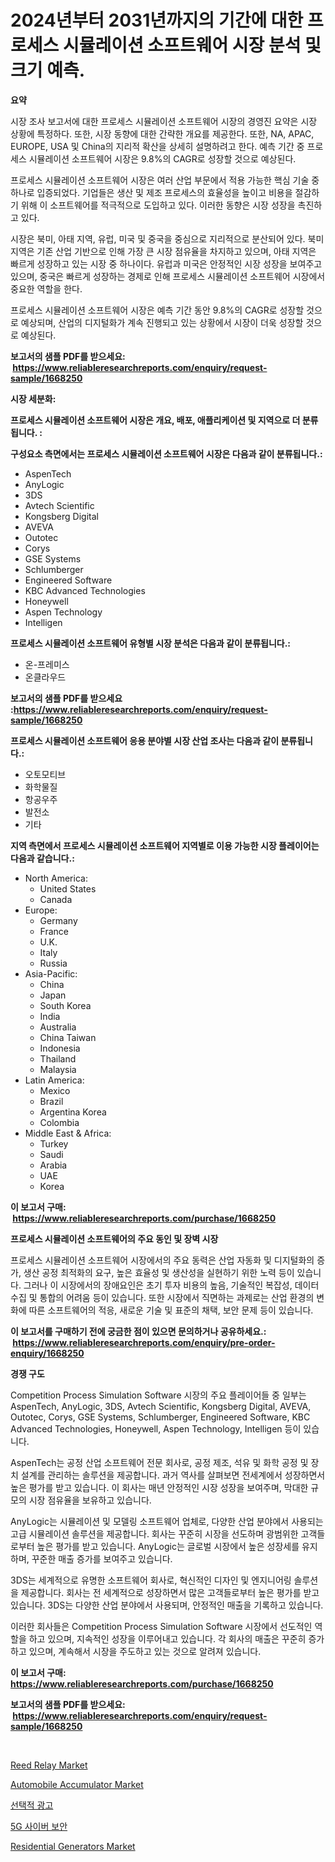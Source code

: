<p><h1>2024년부터 2031년까지의 기간에 대한 프로세스 시뮬레이션 소프트웨어 시장 분석 및 크기 예측.</h1></p><p><strong>요약</strong></p>
<p><p>시장 조사 보고서에 대한 프로세스 시뮬레이션 소프트웨어 시장의 경영진 요약은 시장 상황에 특정하다. 또한, 시장 동향에 대한 간략한 개요를 제공한다. 또한, NA, APAC, EUROPE, USA 및 China의 지리적 확산을 상세히 설명하려고 한다. 예측 기간 중 프로세스 시뮬레이션 소프트웨어 시장은 9.8%의 CAGR로 성장할 것으로 예상된다.</p><p>프로세스 시뮬레이션 소프트웨어 시장은 여러 산업 부문에서 적용 가능한 핵심 기술 중 하나로 입증되었다. 기업들은 생산 및 제조 프로세스의 효율성을 높이고 비용을 절감하기 위해 이 소프트웨어를 적극적으로 도입하고 있다. 이러한 동향은 시장 성장을 촉진하고 있다.</p><p>시장은 북미, 아태 지역, 유럽, 미국 및 중국을 중심으로 지리적으로 분산되어 있다. 북미 지역은 기존 산업 기반으로 인해 가장 큰 시장 점유율을 차지하고 있으며, 아태 지역은 빠르게 성장하고 있는 시장 중 하나이다. 유럽과 미국은 안정적인 시장 성장을 보여주고 있으며, 중국은 빠르게 성장하는 경제로 인해 프로세스 시뮬레이션 소프트웨어 시장에서 중요한 역할을 한다.</p><p>프로세스 시뮬레이션 소프트웨어 시장은 예측 기간 동안 9.8%의 CAGR로 성장할 것으로 예상되며, 산업의 디지털화가 계속 진행되고 있는 상황에서 시장이 더욱 성장할 것으로 예상된다.</p></p>
<p><strong>보고서의 샘플 PDF를 받으세요: &nbsp;<a href="https://www.reliableresearchreports.com/enquiry/request-sample/1668250">https://www.reliableresearchreports.com/enquiry/request-sample/1668250</a></strong></p>
<p><strong>시장 세분화:</strong></p>
<p><strong> 프로세스 시뮬레이션 소프트웨어 시장은 개요, 배포, 애플리케이션 및 지역으로 더 분류됩니다. :</strong></p>
<p><strong>구성요소 측면에서는 프로세스 시뮬레이션 소프트웨어 시장은 다음과 같이 분류됩니다.:</strong></p>
<p><ul><li>AspenTech</li><li>AnyLogic</li><li>3DS</li><li>Avtech Scientific</li><li>Kongsberg Digital</li><li>AVEVA</li><li>Outotec</li><li>Corys</li><li>GSE Systems</li><li>Schlumberger</li><li>Engineered Software</li><li>KBC Advanced Technologies</li><li>Honeywell</li><li>Aspen Technology</li><li>Intelligen</li></ul></p>
<p><strong> 프로세스 시뮬레이션 소프트웨어 유형별 시장 분석은 다음과 같이 분류됩니다.:</strong></p>
<p><ul><li>온-프레미스</li><li>온클라우드</li></ul></p>
<p><strong>보고서의 샘플 PDF를 받으세요 :<a href="https://www.reliableresearchreports.com/enquiry/request-sample/1668250">https://www.reliableresearchreports.com/enquiry/request-sample/1668250</a></strong></p>
<p><strong> 프로세스 시뮬레이션 소프트웨어 응용 분야별 시장 산업 조사는 다음과 같이 분류됩니다.:</strong></p>
<p><ul><li>오토모티브</li><li>화학물질</li><li>항공우주</li><li>발전소</li><li>기타</li></ul></p>
<p><strong>지역 측면에서 프로세스 시뮬레이션 소프트웨어 지역별로 이용 가능한 시장 플레이어는 다음과 같습니다.:</strong></p>
<p><ul>
    <li>
        North America:
        <ul>
            <li>United States</li>
            <li>Canada</li>
        </ul>
    </li>
    <li>
        Europe:
        <ul>
            <li>Germany</li>
            <li>France</li>
            <li>U.K.</li>
            <li>Italy</li>
            <li>Russia</li>
        </ul>
    </li>
    <li>
        Asia-Pacific:
        <ul>
            <li>China</li>
            <li>Japan</li>
            <li>South Korea</li>
            <li>India</li>
            <li>Australia</li>
            <li>China Taiwan</li>
            <li>Indonesia</li>
            <li>Thailand</li>
            <li>Malaysia</li>
        </ul>
    </li>
    <li>
        Latin America:
        <ul>
            <li>Mexico</li>
            <li>Brazil</li>
            <li>Argentina Korea</li>
            <li>Colombia</li>
        </ul>
    </li>
    <li>
        Middle East & Africa:
        <ul>
            <li>Turkey</li>
            <li>Saudi</li>
            <li>Arabia</li>
            <li>UAE</li>
            <li>Korea</li>
        </ul>
    </li>
    </ul></p>
<p><strong>이 보고서 구매: &nbsp;<a href="https://www.reliableresearchreports.com/purchase/1668250">https://www.reliableresearchreports.com/purchase/1668250</a></strong></p>
<p><strong>프로세스 시뮬레이션 소프트웨어의 주요 동인 및 장벽 시장</strong></p>
<p><p>프로세스 시뮬레이션 소프트웨어 시장에서의 주요 동력은 산업 자동화 및 디지털화의 증가, 생산 공정 최적화의 요구, 높은 효율성 및 생산성을 실현하기 위한 노력 등이 있습니다. 그러나 이 시장에서의 장애요인은 초기 투자 비용의 높음, 기술적인 복잡성, 데이터 수집 및 통합의 어려움 등이 있습니다. 또한 시장에서 직면하는 과제로는 산업 환경의 변화에 따른 소프트웨어의 적응, 새로운 기술 및 표준의 채택, 보안 문제 등이 있습니다.</p></p>
<p><strong>이 보고서를 구매하기 전에 궁금한 점이 있으면 문의하거나 공유하세요.: &nbsp;<a href="https://www.reliableresearchreports.com/enquiry/pre-order-enquiry/1668250">https://www.reliableresearchreports.com/enquiry/pre-order-enquiry/1668250</a></strong></p>
<p><strong>경쟁 구도</strong></p>
<p><p>Competition Process Simulation Software 시장의 주요 플레이어들 중 일부는 AspenTech, AnyLogic, 3DS, Avtech Scientific, Kongsberg Digital, AVEVA, Outotec, Corys, GSE Systems, Schlumberger, Engineered Software, KBC Advanced Technologies, Honeywell, Aspen Technology, Intelligen 등이 있습니다.</p><p>AspenTech는 공정 산업 소프트웨어 전문 회사로, 공정 제조, 석유 및 화학 공정 및 장치 설계를 관리하는 솔루션을 제공합니다. 과거 역사를 살펴보면 전세계에서 성장하면서 높은 평가를 받고 있습니다. 이 회사는 매년 안정적인 시장 성장을 보여주며, 막대한 규모의 시장 점유율을 보유하고 있습니다.</p><p>AnyLogic는 시뮬레이션 및 모델링 소프트웨어 업체로, 다양한 산업 분야에서 사용되는 고급 시뮬레이션 솔루션을 제공합니다. 회사는 꾸준히 시장을 선도하며 광범위한 고객들로부터 높은 평가를 받고 있습니다. AnyLogic는 글로벌 시장에서 높은 성장세를 유지하며, 꾸준한 매출 증가를 보여주고 있습니다.</p><p>3DS는 세계적으로 유명한 소프트웨어 회사로, 혁신적인 디자인 및 엔지니어링 솔루션을 제공합니다. 회사는 전 세계적으로 성장하면서 많은 고객들로부터 높은 평가를 받고 있습니다. 3DS는 다양한 산업 분야에서 사용되며, 안정적인 매출을 기록하고 있습니다.</p><p>이러한 회사들은 Competition Process Simulation Software 시장에서 선도적인 역할을 하고 있으며, 지속적인 성장을 이루어내고 있습니다. 각 회사의 매출은 꾸준히 증가하고 있으며, 계속해서 시장을 주도하고 있는 것으로 알려져 있습니다.</p></p>
<p><strong>이 보고서 구매: &nbsp; <a href="https://www.reliableresearchreports.com/purchase/1668250">https://www.reliableresearchreports.com/purchase/1668250</a></strong></p>
<p><strong>보고서의 샘플 PDF를 받으세요: &nbsp;<a href="https://www.reliableresearchreports.com/enquiry/request-sample/1668250">https://www.reliableresearchreports.com/enquiry/request-sample/1668250</a></strong><strong></strong></p>
<p>&nbsp;</p>
<p><p><a href="https://github.com/juancolorado15/Market-Research-Report-List-2/blob/main/reed-relay-market.md">Reed Relay Market</a></p><p><a href="https://issuu.com/reportprime-2/docs/automobile-accumulator-market-size-2030.pptx">Automobile Accumulator Market</a></p><p><a href="https://github.com/CliftonFisher9067/Market-Research-Report-List-1/blob/main/486909815327.md">선택적 광고</a></p><p><a href="https://github.com/vskv4779xr1/Market-Research-Report-List-1/blob/main/512788515326.md">5G 사이버 보안</a></p><p><a href="https://github.com/mahnoor2003/Market-Research-Report-List-3/blob/main/residential-generators-market.md">Residential Generators Market</a></p></p>